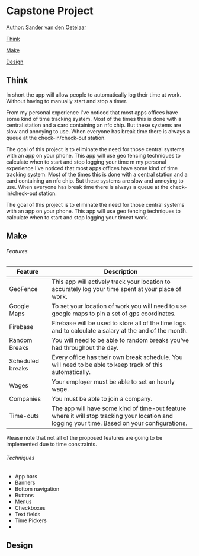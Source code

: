 # Capstone Project
[Author: Sander van den Oetelaar](https://www.github.com/KoningSanderPander "My Github")

[Think]

[Make]

[Design]

## Think

[Think]: #think

In short the app will allow people to automatically log their time at work.
Without having to manually start and stop a timer.

From my personal experience I've noticed that most apps offices have
some kind of time tracking system. Most of the times this is done with a
central station and a card containing an nfc chip. But these systems are
slow and annoying to use. When everyone has break time there is always a
queue at the check-in/check-out station.

The goal of this project is to eliminate the need for those central
systems with an app on your phone. This app will use geo fencing
techniques to calculate when to start and stop logging your time m my personal experience I've noticed that most apps offices have
some kind of time tracking system. Most of the times this is done with a
central station and a card containing an nfc chip. But these systems are
slow and annoying to use. When everyone has break time there is always a
queue at the check-in/check-out station.

The goal of this project is to eliminate the need for those central
systems with an app on your phone. This app will use geo fencing
techniques to calculate when to start and stop logging your timeat work.

## Make

[Make]: #make

###### Features

| Feature          | Description                                                                                                                                    |
| ---------------- | ---------------------------------------------------------------------------------------------------------------------------------------------- |
| GeoFence         | This app will actively track your location to accurately log your time spent at your place of work.                                            |
| Google Maps      | To set your location of work you will need to use google maps to pin a set of gps coordinates.                                                 |
| Firebase         | Firebase will be used to store all of the time logs and to calculate a salary at the and of the month.                                         |
| Random Breaks    | You will need to be able to random breaks you've had throughout the day.                                                                       |
| Scheduled breaks | Every office has their own break schedule. You will need to be able to keep track of this automatically.                                       |
| Wages            | Your employer must be able to set an hourly wage.                                                                                              |
| Companies        | You must be able to join a company.                                                                                                            |
| Time-outs        | The app will have some kind of time-out feature where it will stop tracking your location and logging your time. Based on your configurations. |

Please note that not all of the proposed features are going to be
implemented due to time constraints.

###### Techniques

+ App bars
+ Banners
+ Bottom navigation
+ Buttons
+ Menus
+ Checkboxes
+ Text fields
+ Time Pickers
+ 

## Design
[Design]: #design
